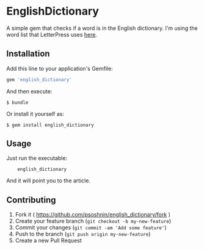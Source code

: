 # EnglishDictionary

A simple gem that checks if a word is in the English dictionary. I'm using the word list that LetterPress uses [here](https://github.com/atebits/Words).

## Installation

Add this line to your application's Gemfile:

```ruby
gem 'english_dictionary'
```

And then execute:

    $ bundle

Or install it yourself as:

    $ gem install english_dictionary

## Usage

Just run the executable:

```
	english_dictionary
```

And it will point you to the article.

## Contributing

1. Fork it ( https://github.com/psoshnin/english_dictionary/fork )
2. Create your feature branch (`git checkout -b my-new-feature`)
3. Commit your changes (`git commit -am 'Add some feature'`)
4. Push to the branch (`git push origin my-new-feature`)
5. Create a new Pull Request
